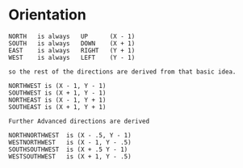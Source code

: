 # Orientation
    NORTH   is always   UP      (X - 1)
    SOUTH   is always   DOWN    (X + 1)
    EAST    is always   RIGHT   (Y + 1)
    WEST    is always   LEFT    (Y - 1)

    so the rest of the directions are derived from that basic idea.

    NORTHWEST is (X - 1, Y - 1)
    SOUTHWEST is (X + 1, Y - 1)
    NORTHEAST is (X - 1, Y + 1)
    SOUTHEAST is (X + 1, Y + 1)

    Further Advanced directions are derived

    NORTHNORTHWEST  is (X - .5, Y - 1)
    WESTNORTHWEST   is (X - 1, Y - .5)
    SOUTHSOUTHWEST  is (X + .5 Y - 1)
    WESTSOUTHWEST   is (X + 1, Y - .5)
